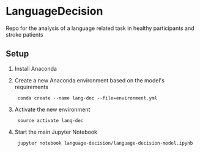 # LanguageDecision
Repo for the analysis of a language related task in healthy participants and stroke patients

## Setup
1. Install Anaconda

2. Create a new Anaconda environment based on the model's requirements

		conda create --name lang-dec --file=environment.yml

3. Activate the new environment

		source activate lang-dec

4. Start the main Jupyter Notebook

		jupyter notebook language-decision/language-decision-model.ipynb
